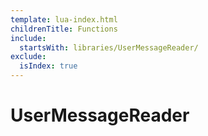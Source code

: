 ```yaml
---
template: lua-index.html
childrenTitle: Functions
include:
  startsWith: libraries/UserMessageReader/
exclude:
  isIndex: true
---
```


# UserMessageReader
